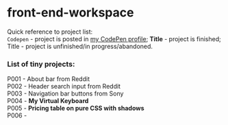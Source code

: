 # front-end-workspace

Quick reference to project list:  
`Codepen` - project is posted in [my CodePen profile](https://codepen.io/ryuuto829); **Title** - project is finished; Title - project is unfinished/in progress/abandoned. 

### List of tiny projects:
P001 - About bar from Reddit  
P002 - Header search input from Reddit  
P003 - Navigation bar buttons from Sony  
P004 - **My Virtual Keyboard**  
P005 - **Pricing table on pure CSS with shadows**  
P006 -  